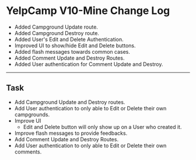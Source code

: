 # YelpCamp V10-Mine Change Log

* Added Campground Update route.
* Added Campground Destroy route.
* Added User's Edit and Delete Authentication.
* Improved UI to show/hide Edit and Delete buttons.
* Added flash messages towards common cases.
* Added Comment Update and Destroy Routes.
* Added User authentication for Comment Update and Destroy.

---

## Task

* Add Campground Update and Destroy routes.
* Add User authentication to only able to Edit or Delete their own campgrounds.
* Improve UI
  * Edit and Delete button will only show up on a User who created it.
* Improve flash messages to provide feedbacks.
* Add Comment Update and Destroy Routes.
* Add User authentication to only able to Edit or Delete their own comments.
